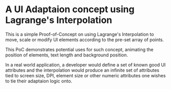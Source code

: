 # A UI Adaptaion concept using Lagrange's Interpolation

This is a simple Proof-of-Concept on using Lagrange's Interpolation to move, scale or modify UI elements according to the pre-set array of points.

This PoC demonstrates potential uses for such concept, animating the position of elements, text length and background position.

In a real world application, a developer would define a set of known good UI attributes and the interpolation would produce an infinite set of attributes tied to screen size, DPI, element size or other numeric attributes one wishes to tie their adaptaion logic onto.